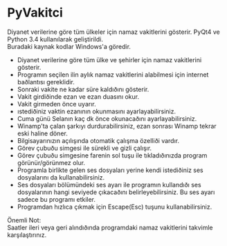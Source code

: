 # PyVakitci

Diyanet verilerine göre tüm ülkeler için namaz vakitlerini gösterir. PyQt4 ve Python 3.4 kullanılarak geliştirildi.<br />Buradaki kaynak kodlar Windows'a göredir. 

- Diyanet verilerine göre tüm ülke ve şehirler için namaz vakitlerini gösterir.
- Programın seçilen ilin aylık namaz vakitlerini alabilmesi için internet baðlantısı gereklidir.
- Sonraki vakite ne kadar süre kaldıðını gösterir.
- Vakit girdiðinde ezan ve ezan duasını okur.
- Vakit girmeden önce uyarır.
- ıstediðiniz vaktin ezanının okunmasını ayarlayabilirsiniz.
- Cuma günü Selanın kaç dk önce okunacaðını ayarlayabilirsiniz.
- Winamp'ta çalan şarkıyı durdurabilirsiniz, ezan sonrası Winamp tekrar eski haline döner.
- Bilgisayarınızın açılışında otomatik çalışma özelliði vardır.
- Görev çubuðu simgesi ile sürekli ve gizli çalışır.
- Görev çubuðu simgesine farenin sol tuşu ile tıkladıðınızda program görünür/görünmez olur.
- Programla birlikte gelen ses dosyaları yerine kendi istediðiniz ses dosyalarını da kullanabilirsiniz.
- Ses dosyaları bölümündeki ses ayarı ile programın kullandıðı ses dosyalarının hangi seviyede çıkacaðını belirleyebilirsiniz. Bu ses ayarı sadece bu programı etkiler.
-  Programdan hızlıca çıkmak için Escape(Esc) tuşunu kullanabilirsiniz.

Önemli Not:<br />
Saatler ileri veya geri alındıðında programdaki namaz vakitlerini takvimle karşılaştırınız.
